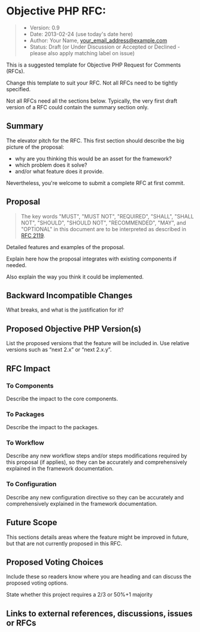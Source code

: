 # Objective PHP RFC: <Your Title Here>

>  * Version: 0.9
>  * Date: 2013-02-24 (use today's date here)
>  * Author: Your Name, your_email_address@example.com
>  * Status: Draft (or Under Discussion or Accepted or Declined - please also apply matching label on issue)

This is a suggested template for Objective PHP Request for Comments (RFCs). 

Change this template to suit your RFC. Not all RFCs need to be tightly specified. 

Not all RFCs need all the sections below. Typically, the very first draft version of a RFC could contain the summary section only.

## Summary

The elevator pitch for the RFC. This first section should describe the big picture of the proposal: 

 - why are you thinking this would be an asset for the framework?
 - which problem does it solve?
 - and/or what feature does it provide.

Nevertheless, you're welcome to submit a complete RFC at first commit.

## Proposal

> The key words "MUST", "MUST NOT", "REQUIRED", "SHALL", "SHALL NOT", "SHOULD",
> "SHOULD NOT", "RECOMMENDED", "MAY", and "OPTIONAL" in this document are to be
> interpreted as described in [RFC 2119](http://tools.ietf.org/html/rfc2119).

Detailed features and examples of the proposal.

Explain here how the proposal integrates with existing components if needed. 

Also explain the way you think it could be implemented.

## Backward Incompatible Changes

What breaks, and what is the justification for it?

## Proposed Objective PHP Version(s)

List the proposed versions that the feature will be included in. Use relative versions such as “next <component name> 2.x” or “next <package name> 2.x.y”.

## RFC Impact

### To Components

Describe the impact to the core components.

### To Packages

Describe the impact to the packages.

### To Workflow

Describe any new workflow steps and/or steps modifications required by this proposal (if applies), so they can be accurately and comprehensively explained in the framework documentation.

### To Configuration

Describe any new configuration directive so they can be accurately and comprehensively explained in the framework documentation.

## Future Scope

This sections details areas where the feature might be improved in future, but that are not currently proposed in this RFC.

## Proposed Voting Choices

Include these so readers know where you are heading and can discuss the proposed voting options.

State whether this project requires a 2/3 or 50%+1 majority

## Links to external references, discussions, issues or RFCs
